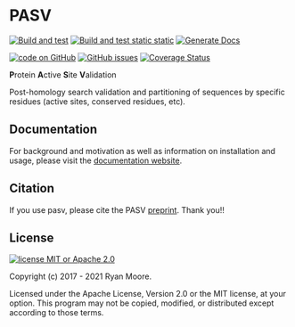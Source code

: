 # PASV

[![Build and test](https://github.com/mooreryan/pasv/actions/workflows/build_and_test.yml/badge.svg)](https://github.com/mooreryan/pasv/actions/workflows/build_and_test.yml) [![Build and test static static](https://github.com/mooreryan/pasv/actions/workflows/build_and_test_static.yml/badge.svg)](https://github.com/mooreryan/pasv/actions/workflows/build_and_test_static.yml) [![Generate Docs](https://github.com/mooreryan/pasv/actions/workflows/generate_docs.yml/badge.svg)](https://github.com/mooreryan/pasv/actions/workflows/generate_docs.yml)

[![code on GitHub](https://img.shields.io/badge/code-GitHub-blue)](https://github.com/mooreryan/pasv) [![GitHub issues](https://img.shields.io/github/issues/mooreryan/pasv)](https://github.com/mooreryan/pasv/issues) [![Coverage Status](https://coveralls.io/repos/github/mooreryan/pasv/badge.svg?branch=master)](https://coveralls.io/github/mooreryan/pasv?branch=master)

**P**rotein **A**ctive **S**ite **V**alidation

Post-homology search validation and partitioning of sequences by specific residues (active sites, conserved residues, etc).

## Documentation

For background and motivation as well as information on installation and usage, please visit the [documentation website](https://mooreryan.github.io/pasv/).

## Citation

If you use pasv, please cite the PASV [preprint](https://doi.org/10.1101/2021.01.20.427478).  Thank you!!

## License

[![license MIT or Apache
2.0](https://img.shields.io/badge/license-MIT%20or%20Apache%202.0-blue)](https://github.com/mooreryan/pasv)

Copyright (c) 2017 - 2021 Ryan Moore.

Licensed under the Apache License, Version 2.0 or the MIT license, at your option. This program may not be copied, modified, or distributed except according to those terms.
